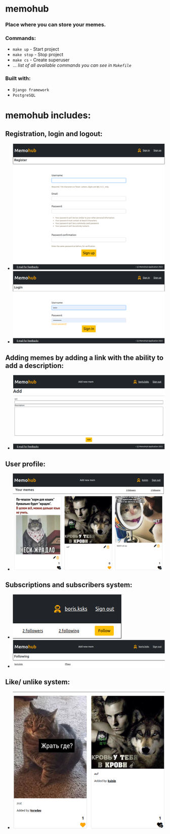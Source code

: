 # memohub

### Place where you can store your memes.


### Commands:
- `make up` - Start project
- `make stop` - Stop project
- `make cs` - Create superuser
- ... *list of all available commands you can see in `Makefile`*

### Built with:
- `Django framework`
- `PostgreSQL`

# memohub includes:

## Registration, login and logout:
* ![img.png](https://github.com/ksinin/memohub/raw/main/src/images/img.png)
* ![img_1.png](src/images/img_1.png)
## Adding memes by adding a link with the ability to add a description:
* ![img_7.png](src/images/img_7.png)
## User profile:
* ![img_3.png](src/images/img_3.png)
## Subscriptions and subscribers system:
* ![img_4.png](src/images/img_4.png)
* ![img_5.png](src/images/img_5.png)
## Like/ unlike system:
* ![img_6.png](src/images/img_6.png)


